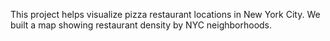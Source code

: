 This project helps visualize pizza restaurant locations in New York City. 
We built a map showing restaurant density by NYC neighborhoods. 
